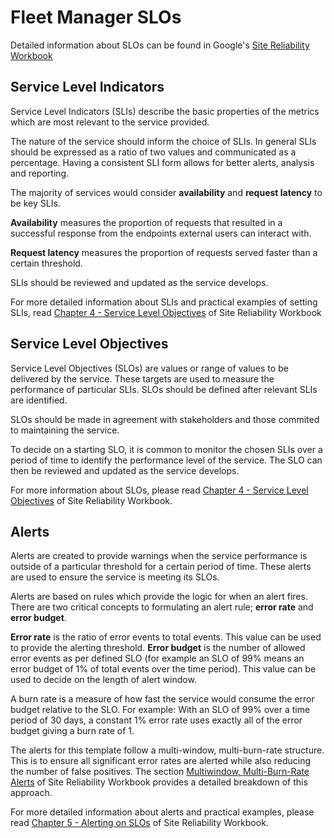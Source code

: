 # Fleet Manager SLOs

Detailed information about SLOs can be found in Google's [Site Reliability Workbook](https://sre.google/workbook/table-of-contents/)

## Service Level Indicators
Service Level Indicators (SLIs) describe the basic properties of the metrics which are most relevant to the service provided.

The nature of the service should inform the choice of SLIs.
In general SLIs should be expressed as a ratio of two values and communicated as a percentage. Having a consistent SLI form allows for better alerts, analysis and reporting.

The majority of services would consider **availability** and **request latency** to be key SLIs.

**Availability** measures the proportion of requests that resulted in a successful response from the endpoints external users can interact with.

**Request latency** measures the proportion of requests served faster than a certain threshold.

SLIs should be reviewed and updated as the service develops.

For more detailed information about SLIs and practical examples of setting SLIs, read [Chapter 4 - Service Level Objectives](https://sre.google/sre-book/service-level-objectives/) of Site Reliability Workbook

## Service Level Objectives
Service Level Objectives (SLOs) are values or range of values to be delivered by the service. These targets are used to measure the performance of particular SLIs. SLOs should be defined after relevant SLIs are identified.

SLOs should be made in agreement with stakeholders and those commited to maintaining the service.

To decide on a starting SLO,  it is common to monitor the chosen SLIs over a period of time to identify the performance level of the service. The SLO can then be reviewed and updated as the service develops.

For more information about SLOs, please read [Chapter 4 - Service Level Objectives](https://sre.google/sre-book/service-level-objectives/) of Site Reliability Workbook.

## Alerts
Alerts are created to provide warnings when the service performance is outside of a particular threshold for a certain period of time. These alerts are used to ensure the service is meeting its SLOs.

Alerts are based on rules which provide the logic for when an alert fires. There are two critical concepts to formulating an alert rule; **error rate** and **error budget**.

**Error rate** is the ratio of error events to total events. This value can be used to provide the alerting threshold.
**Error budget** is the number of allowed error events as per defined SLO (for example an SLO of 99% means an error budget of 1% of total events over the time period). This value can be used to decide on the length of alert window.

A burn rate is a measure of how fast the service would consume the error budget relative to the SLO. For example: 
With an SLO of 99% over a time period of 30 days, a constant 1% error rate uses exactly all of the error budget giving a burn rate of 1.

The alerts for this template follow a multi-window, multi-burn-rate structure. This is to ensure all significant error rates are alerted while also reducing the number of false positives. The section [Multiwindow, Multi-Burn-Rate Alerts](https://sre.google/workbook/alerting-on-slos/#:~:text=6%3A%20Multiwindow%2C%20Multi-Burn-Rate%20Alerts) of Site Reliability Workbook provides a detailed breakdown of this approach.

For more detailed information about alerts and practical examples, please read [Chapter 5 - Alerting on SLOs](https://sre.google/workbook/alerting-on-slos/) of Site Reliability Workbook.
